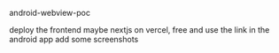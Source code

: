 android-webview-poc 

deploy the frontend maybe nextjs on vercel, free
and use the link in the android app
add some screenshots
